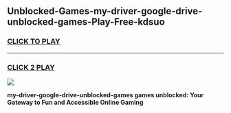 
## Unblocked-Games-my-driver-google-drive-unblocked-games-Play-Free-kdsuo
<h3>
<a href="https://premium76.site?title=my-driver-google-drive-unblocked-games&ref=18A1">CLICK TO PLAY</a></h3>
<hr>

<h3>
<a href="https://premium76.site?title=my-driver-google-drive-unblocked-games&ref=18A1">CLICK 2 PLAY</a>
  
</h3>

<a href="https://premium76.site?title=my-driver-google-drive-unblocked-games&ref=18A1"><img src="https://clearcache.store/games.png"></a>


**my-driver-google-drive-unblocked-games games unblocked: Your Gateway to Fun and Accessible Online Gaming**
